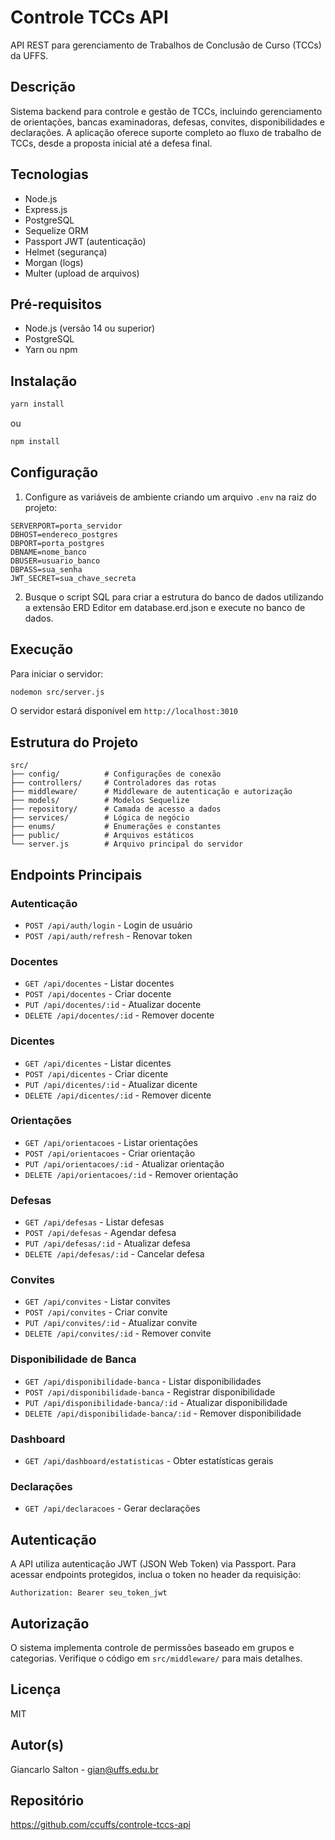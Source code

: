 # Controle TCCs API

API REST para gerenciamento de Trabalhos de Conclusão de Curso (TCCs) da UFFS.

## Descrição

Sistema backend para controle e gestão de TCCs, incluindo gerenciamento de orientações, bancas examinadoras, defesas, convites, disponibilidades e declarações. A aplicação oferece suporte completo ao fluxo de trabalho de TCCs, desde a proposta inicial até a defesa final.

## Tecnologias

- Node.js
- Express.js
- PostgreSQL
- Sequelize ORM
- Passport JWT (autenticação)
- Helmet (segurança)
- Morgan (logs)
- Multer (upload de arquivos)

## Pré-requisitos

- Node.js (versão 14 ou superior)
- PostgreSQL
- Yarn ou npm

## Instalação

```bash
yarn install
```

ou

```bash
npm install
```

## Configuração

1. Configure as variáveis de ambiente criando um arquivo `.env` na raiz do projeto:

```env
SERVERPORT=porta_servidor
DBHOST=endereco_postgres
DBPORT=porta_postgres
DBNAME=nome_banco
DBUSER=usuario_banco
DBPASS=sua_senha
JWT_SECRET=sua_chave_secreta
```

2. Busque o script SQL para criar a estrutura do banco de dados utilizando a extensão ERD Editor  em database.erd.json e execute no banco de dados.


## Execução

Para iniciar o servidor:

```bash
nodemon src/server.js
```

O servidor estará disponível em `http://localhost:3010`

## Estrutura do Projeto

```
src/
├── config/          # Configurações de conexão
├── controllers/     # Controladores das rotas
├── middleware/      # Middleware de autenticação e autorização
├── models/          # Modelos Sequelize
├── repository/      # Camada de acesso a dados
├── services/        # Lógica de negócio
├── enums/           # Enumerações e constantes
├── public/          # Arquivos estáticos
└── server.js        # Arquivo principal do servidor
```

## Endpoints Principais

### Autenticação
- `POST /api/auth/login` - Login de usuário
- `POST /api/auth/refresh` - Renovar token

### Docentes
- `GET /api/docentes` - Listar docentes
- `POST /api/docentes` - Criar docente
- `PUT /api/docentes/:id` - Atualizar docente
- `DELETE /api/docentes/:id` - Remover docente

### Dicentes
- `GET /api/dicentes` - Listar dicentes
- `POST /api/dicentes` - Criar dicente
- `PUT /api/dicentes/:id` - Atualizar dicente
- `DELETE /api/dicentes/:id` - Remover dicente

### Orientações
- `GET /api/orientacoes` - Listar orientações
- `POST /api/orientacoes` - Criar orientação
- `PUT /api/orientacoes/:id` - Atualizar orientação
- `DELETE /api/orientacoes/:id` - Remover orientação

### Defesas
- `GET /api/defesas` - Listar defesas
- `POST /api/defesas` - Agendar defesa
- `PUT /api/defesas/:id` - Atualizar defesa
- `DELETE /api/defesas/:id` - Cancelar defesa

### Convites
- `GET /api/convites` - Listar convites
- `POST /api/convites` - Criar convite
- `PUT /api/convites/:id` - Atualizar convite
- `DELETE /api/convites/:id` - Remover convite

### Disponibilidade de Banca
- `GET /api/disponibilidade-banca` - Listar disponibilidades
- `POST /api/disponibilidade-banca` - Registrar disponibilidade
- `PUT /api/disponibilidade-banca/:id` - Atualizar disponibilidade
- `DELETE /api/disponibilidade-banca/:id` - Remover disponibilidade

### Dashboard
- `GET /api/dashboard/estatisticas` - Obter estatísticas gerais

### Declarações
- `GET /api/declaracoes` - Gerar declarações

## Autenticação

A API utiliza autenticação JWT (JSON Web Token) via Passport. Para acessar endpoints protegidos, inclua o token no header da requisição:

```
Authorization: Bearer seu_token_jwt
```

## Autorização

O sistema implementa controle de permissões baseado em grupos e categorias. Verifique o código em `src/middleware/` para mais detalhes.

## Licença

MIT

## Autor(s)

Giancarlo Salton - gian@uffs.edu.br

## Repositório

https://github.com/ccuffs/controle-tccs-api
